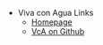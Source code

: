 * Viva con Agua Links
  * [Homepage](https://vivaconagua.org)
  * [VcA on Github](https://github.com/Viva-con-Agua)